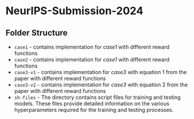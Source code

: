 # NeurIPS-Submission-2024

## Folder Structure

- `case1` - contains implementation for _case1_ with different reward functions
- `case2` - contains implementation for _case1_ with different reward functions
- `case3-v1` - contains implementation for _case3_ with equation 1 from the paper with different reward functions
- `case3-v2` - contains implementation for _case3_ with equation 2 from the paper with different reward functions
- `sh-files` - The directory contains script files for training and testing models. These files provide detailed information on the various hyperparameters required for the training and testing processes.
